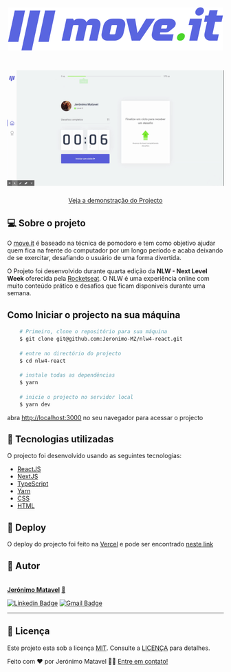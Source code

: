 <h1 align='center'>
    <img src='./public/logo-full.svg'>
</h1>
<h1>
    <img src='./public/move_it.gif'>
</h1>

<p align='center'>
<a href='https://nlw4-react.vercel.app/'>Veja a demonstração do Projecto</a>
</p>

## 💻 Sobre o projeto

O [move.it](https://nlw4-react.vercel.app/) é baseado na técnica de pomodoro e tem como objetivo ajudar quem fica na frente do computador por um longo período e acaba deixando de se exercitar, desafiando o usuário de uma forma divertida.

O Projeto foi desenvolvido durante quarta edição da **NLW - Next Level Week** oferecida pela [Rocketseat](https://blog.rocketseat.com.br/primeira-next-level-week/).
O NLW é uma experiência online com muito conteúdo prático e desafios que ficam disponiveis durante uma semana.


## Como Iniciar o projecto na sua máquina


```bash
    # Primeiro, clone o repositório para sua máquina
    $ git clone git@github.com:Jeronimo-MZ/nlw4-react.git
    
    # entre no directório do projecto
    $ cd nlw4-react

    # instale todas as dependências
    $ yarn

    # inicie o projecto no servidor local
    $ yarn dev
```

abra [http://localhost:3000](http://localhost:3000) no seu navegador para acessar o projecto

## 🚀 Tecnologias utilizadas

O projecto foi desenvolvido usando as seguintes tecnologias:

- [ReactJS](https://reactjs.org/)
- [NextJS](https://nextjs.org/)
- [TypeScript](https://www.typescriptlang.org/)
- [Yarn](https://yarnpkg.com/)
- [CSS](https://developer.mozilla.org/pt-BR/docs/Web/CSS)
- [HTML](https://developer.mozilla.org/pt-BR/docs/Web/HTML)

## 🚀 Deploy

O deploy do projecto foi feito na [Vercel](https://vercel.com/) e pode ser encontrado [neste link](https://nlw4-react.vercel.app/)

## 🦸 Autor 

<a href="https://github.com/Jeronimo-MZ">
 <img style="border-radius: 50%;" src="https://github.com/Jeronimo-MZ.png" width="100px;" alt=""/>
 <br />
 <b>Jerónimo Matavel</b></a> <a href="https://www.linkedin.com/in/jeronimo-matavel/" title="Jerónimo Matavel">🚀</a>
 <br />

 [![Linkedin Badge](https://img.shields.io/badge/-Jerónimo-blue?style=flat-square&logo=Linkedin&logoColor=white&link=https://www.linkedin.com/in/jeronimo-matavel/)](https://www.linkedin.com/in/jeronimo-matavel/) 
[![Gmail Badge](https://img.shields.io/badge/-mataveljeronimo@gmail.com-c14438?style=flat-square&logo=Gmail&logoColor=white&link=mailto:mataveljeronimo@gmail.com)](mailto:mataveljeronimo@gmail.com)

---

## 📝 Licença

Este projeto esta sob a licença [MIT](./LICENSE). Consulte  a [LICENÇA](./LICENSE) para detalhes.

Feito com ❤️ por Jerónimo Matavel 👋🏽 [Entre em contato!](https://www.linkedin.com/in/jeronimo-matavel/)
